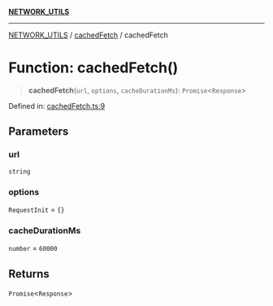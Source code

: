 [**NETWORK_UTILS**](../../README.md)

***

[NETWORK_UTILS](../../README.md) / [cachedFetch](../README.md) / cachedFetch

# Function: cachedFetch()

> **cachedFetch**(`url`, `options`, `cacheDurationMs`): `Promise`\<`Response`\>

Defined in: [cachedFetch.ts:9](https://github.com/dailker/everyutil/blob/cee559aadda9e0c298e06364cba9020e97a8b19b/src/network/cachedFetch.ts#L9)

## Parameters

### url

`string`

### options

`RequestInit` = `{}`

### cacheDurationMs

`number` = `60000`

## Returns

`Promise`\<`Response`\>
